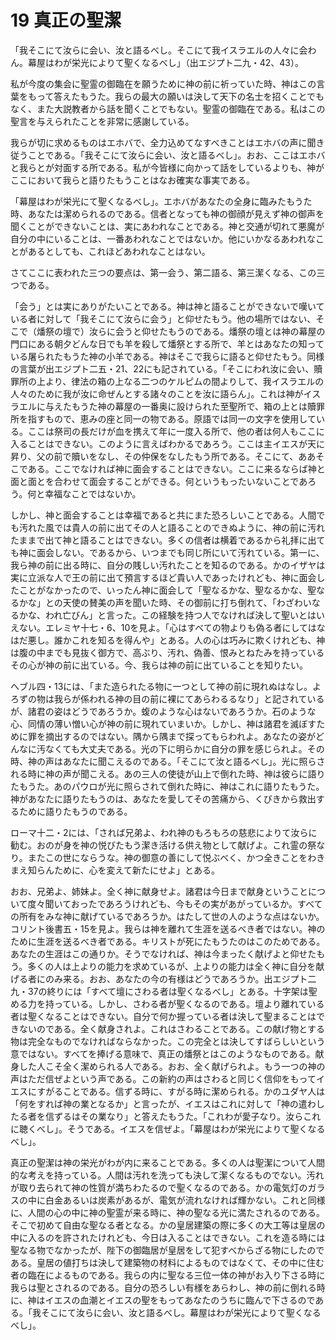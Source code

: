 # 19 真正の聖潔

「我そこにて汝らに会い、汝と語るべし。そこにて我イスラエルの人々に会わん。幕屋はわが栄光によりて聖くなるべし」（出エジプト二九・42、43）。

私が今度の集会に聖霊の御臨在を願うために神の前に祈っていた時、神はこの言葉をもって答えたもうた。我らの最大の願いは決して天下の名士を招くことでもなく、また大説教者から話を聞くことでもない。聖霊の御臨在である。私はこの聖言を与えられたことを非常に感謝している。

我らが切に求めるものはエホバで、全力込めてなすべきことはエホバの声に聞き従うことである。「我そこにて汝らに会い、汝と語るべし」。おお、ここはエホバと我らとが対面する所である。私が今皆様に向かって話をしているよりも、神がここにおいて我らと語りたもうことはなお確実な事実である。

「幕屋はわが栄光にて聖くなるべし」。エホバがあなたの全身に臨みたもうた時、あなたは潔められるのである。信者となっても神の御顔が見えず神の御声を聞くことができないことは、実にあわれなことである。神と交通が切れて悪魔が自分の中にいることは、一番あわれなことではないか。他にいかなるあわれなことがあるとしても、これほどあわれなことはない。

さてここに表われた三つの要点は、第一会う、第二語る、第三潔くなる、この三つである。

「会う」とは実にありがたいことである。神は神と語ることができないで嘆いている者に対して「我そこにて汝らに会う」と仰せたもう。他の場所ではない、そこで（燔祭の壇で）汝らに会うと仰せたもうのである。燔祭の壇とは神の幕屋の門口にある朝夕どんな日でも羊を殺して燔祭とする所で、羊とはあなたの知っている屠られたもうた神の小羊である。神はそこで我らに語ると仰せたもう。同様の言葉が出エジプト二五・21、22にも記されている。「そこにわれ汝に会い、贖罪所の上より、律法の箱の上なる二つのケルピムの間よりして、我イスラエルの人々のために我が汝に命ぜんとする諸々のことを汝に語らん」。これは神がイスラエルに与えたもうた神の幕屋の一番奥に設けられた至聖所で、箱の上とは贖罪所を指すもので、恵みの座と同一の物である。原語では同一の文字を使用している。ここは祭司の長だけが血を携えて年に一度入る所で、他の者は何人もここに入ることはできない。このように言えばわかるであろう。ここは主イエスが天に昇り、父の前で贖いをなし、その仲保をなしたもう所である。そこにて、ああそこである。ここでなければ神に面会することはできない。ここに来るならば神と面と面とを合わせて面会することができる。何というもったいないことであろう。何と幸福なことではないか。

しかし、神と面会することは幸福であると共にまた恐ろしいことである。人間でも汚れた風では貴人の前に出てその人と語ることのできぬように、神の前に汚れたままで出て神と語ることはできない。多くの信者は横着であるから礼拝に出ても神に面会しない。であるから、いつまでも同じ所にいて汚れている。第一に、我ら神の前に出る時に、自分の賎しい汚れたことを知るのである。かのイザヤは実に立派な人で王の前に出て預言するほど貴い人であったけれども、神に面会したことがなかったので、いったん神に面会して「聖なるかな、聖なるかな、聖なるかな」との天使の賛美の声を聞いた時、その御前に打ち倒れて、「わざわいなるかな、われ亡びん」と言った。この経験を持つ人でなければ決して聖いとはいえない。エレミヤ十七・6、10を見よ。「心はすべての物よりも偽る者にしてはなはだ悪し。誰かこれを知るを得んや」とある。人の心は巧みに欺くけれども、神は腹の中までも見抜く御方で、高ぶり、汚れ、偽善、恨みとねたみを持っているその心が神の前に出ている。今、我らは神の前に出ていることを知りたい。

へブル四・13には、「また造られたる物に一つとして神の前に現れぬはなし。よろずの物は我らが係われる神の目の前に裸にてあらわるるなり」と記されているが、諸君の姿はどうであろうか。蝮のような心はないであろうか。石のような心、同情の薄い憎い心が神の前に現れていまいか。しかし、神は諸君を滅ぼすために罪を摘出するのではない。隅から隅まで探ってもらわれよ。あなたの姿がどんなに汚なくても大丈夫である。光の下に明らかに自分の罪を感じられよ。その時、神の声はあなたに聞こえるのである。「そこにて汝と語るべし」。光に照らされる時に神の声が聞こえる。あの三人の使徒が山上で倒れた時、神は彼らに語りたもうた。あのパウロが光に照らされて倒れた時に、神はこれに語りたもうた。神があなたに語りたもうのは、あなたを愛してその苦痛から、くびきから救出するために語りたもうのである。

ローマ十二・2には、「されば兄弟よ、われ神のもろもろの慈悲によりて汝らに勧む。おのが身を神の悦びたもう潔き活ける供え物として献げよ。これ霊の祭なり。またこの世にならうな。神の御意の善にして悦ぶべく、かつ全きことをわきまえ知らんために、心を変えて新たにせよ」とある。

おお、兄弟よ、姉妹よ。全く神に献身せよ。諸君は今日まで献身ということについて度々聞いておったであろうけれども、今もその実があがっているか。すべての所有をみな神に献げているであろうか。はたして世の人のような点はないか。コリント後書五・15を見よ。我らは神を離れて生涯を送るべき者ではない。神のために生涯を送るべき者である。キリストが死にたもうたのはこのためである。あなたの生涯はこの通りか。そうでなければ、神は今まったく献げよと仰せたもう。多くの人は上よりの能力を求めているが、上よりの能力は全く神に自分を献げる者にのみ来る。おお、あなたの今の有様はどうであろうか。出エジプト二九・37の終りには「すべて壇にさわる者は聖くなるべし」とある。十字架は聖める力を持っている。しかし、さわる者が聖くなるのである。壇より離れている者は聖くなることはできない。自分で何か握っている者は決して聖まることはできないのである。全く献身されよ。これはさわることである。この献げ物とする物は完全なものでなければならなかった。この完全とは決してすばらしいという意ではない。すべてを捧げる意味で、真正の燔祭とはこのようなものである。献身した人こそ全く潔められる人である。おお、全く献げられよ。もう一つの神の声はただ信ぜよという声である。この新約の声はさわると同じく信仰をもってイエスにすがることである。信ずる時に、すがる時に潔められる。かのユダヤ人は「何をすれば神の業となるか」と言ったが、イエスはこれに対して「神の遣わしたる者を信ずるはその業なり」と答えたもうた。「これわが愛子なり。汝らこれに聴くべし」。そうである。イエスを信ぜよ。「幕屋はわが栄光によりて聖くなるべし」。

真正の聖潔は神の栄光がわが内に来ることである。多くの人は聖潔について人間的な考えを持っている。人間は汚れを洗っても決して潔くなるものでない。汚れが取り去られて神の性質が満ちわたるので聖くなるのである。かの電気灯のガラスの中に白金あるいは炭素があるが、電気が流れなければ輝かない。これと同様に、人間の心の中に神の聖霊が来る時に、神の聖なる光に満たされるのである。そこで初めて自由な聖なる者となる。かの皇居建築の際に多くの大工等は皇居の中に入るのを許されたけれども、今日は入ることはできない。これを造る時には聖なる物でなかったが、陛下の御臨居が皇居をして犯すべからざる物にしたのである。皇居の値打ちは決して建築物の材料によるものではなくて、その中に住む者の臨在によるものである。我らの内に聖なる三位一体の神がお入り下さる時に我らは聖とされるのである。自分の恐ろしい有様をあらわし、神の前に倒れる時に、神はイエスの血潮とイエスの聖をもってあなたのうちに臨んで下さるのである。「我そこにて汝らに会い、汝と語るべし。幕屋はわが栄光によりて聖くなるべし」。

